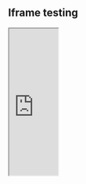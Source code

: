 ## Iframe testing

<iframe width="100" height="300" src="https://jsfiddle.net/Icesofty/hxz3tqo4/embedded/html,result/dark/"></iframe>